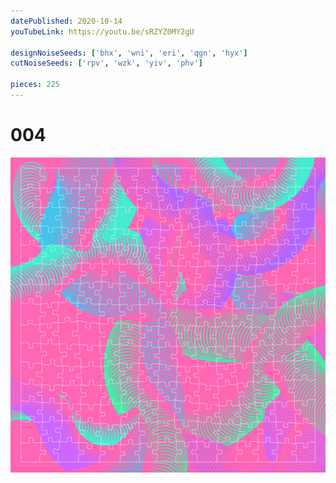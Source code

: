 ```yaml
---
datePublished: 2020-10-14
youTubeLink: https://youtu.be/sRZYZ0MY2gU

designNoiseSeeds: ['bhx', 'wni', 'eri', 'qgn', 'hyx']
cutNoiseSeeds: ['rpv', 'wzk', 'yiv', 'phv']

pieces: 225
---
```


# 004

![canvas](result/004_bhx-wni-eri-qgn-hyx_rpv-wzk-yiv-phv.png?raw=true)

